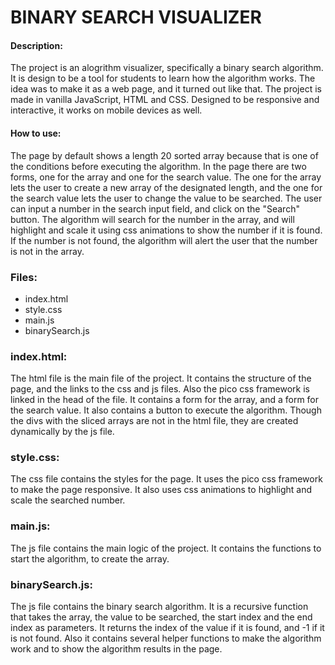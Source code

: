 # BINARY SEARCH VISUALIZER
#### Description:
The project is an alogrithm visualizer, specifically a binary search algorithm.
It is design to be a tool for students to learn how the algorithm works.
The idea was to make it as a web page, and it turned out like that. The project is made in vanilla JavaScript, HTML and CSS.
Designed to be responsive and interactive, it works on mobile devices as well.

#### How to use:
The page by default shows a length 20 sorted array because that is one of the conditions before executing the algorithm.
In the page there are two forms, one for the array and one for the search value. The one for the array lets the user to create a new array of the designated length, and the one for the search value lets the user to change the value to be searched.
The user can input a number in the search input field, and click on the "Search" button. The algorithm will search for the number in the array, and will highlight and scale it using css animations to show the number if it is found. If the number is not found, the algorithm will alert the user that the number is not in the array.

### Files:
* index.html
* style.css
* main.js
* binarySearch.js

### index.html:
The html file is the main file of the project. It contains the structure of the page, and the links to the css and js files. Also the pico css framework is linked in the head of the file.
It contains a form for the array, and a form for the search value. It also contains a button to execute the algorithm. Though the divs with the sliced arrays are not in the html file, they are created dynamically by the js file.

### style.css:
The css file contains the styles for the page. It uses the pico css framework to make the page responsive. It also uses css animations to highlight and scale the searched number.

### main.js:
The js file contains the main logic of the project. It contains the functions to start the algorithm, to create the array.

### binarySearch.js:
The js file contains the binary search algorithm. It is a recursive function that takes the array, the value to be searched, the start index and the end index as parameters. It returns the index of the value if it is found, and -1 if it is not found. Also it contains several helper functions to make the algorithm work and to show the algorithm results in the page.

